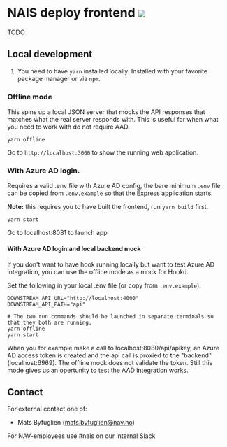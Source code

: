 # NAIS deploy frontend ![](https://github.com/nais/deploy-frontend/workflows/Build%20and%20deploy%20nais-deploy-frontend/badge.svg)

TODO

## Local development

1. You need to have `yarn` installed locally. Installed with your favorite package manager or via `npm`.

### Offline mode

This spins up a local JSON server that mocks the API responses that matches what the real server responds with. This is useful for when what you need to work with do not require AAD.

```
yarn offline
```

Go to `http://localhost:3000` to show the running web application.

### With Azure AD login.

Requires a valid .env file with Azure AD config, the bare minimum `.env` file can be copied from `.env.example` so that the Express application starts.

**Note:** this requires you to have built the frontend, run `yarn build` first.

```
yarn start
```

Go to localhost:8081 to launch app

#### With Azure AD login and local backend mock

If you don't want to have hook running locally but want to test Azure AD integration, you can use the offline mode as a mock for Hookd.

Set the following in your local .env file (or copy from `.env.example`).

```
DOWNSTREAM_API_URL="http://localhost:4000"
DOWNSTREAM_API_PATH="api"
```

```
# The two run commands should be launched in separate terminals so that they both are running.
yarn offline
yarn start
```

When you for example make a call to localhost:8080/api/apikey, an Azure AD access token is created and the api call is proxied to the "backend" (localhost:6969). The offline mock does not validate the token. Still this mode gives us an opertunity to test the AAD integration works.

## Contact

For external contact one of:

- Mats Byfuglien (mats.byfuglien@nav.no)

For NAV-employees use #nais on our internal Slack
